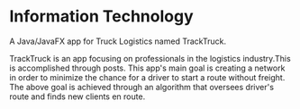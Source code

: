 # Information Technology
A Java/JavaFX app for Truck Logistics named TrackTruck.

TrackTruck is an app focusing on professionals in the logistics industry.This is accomplished through posts.
This app's main goal is creating a network in order to minimize the chance for a driver to start a route without freight.
The above goal is achieved through an algorithm that oversees driver's route and finds new clients en route.
